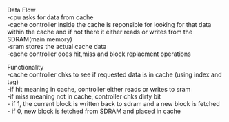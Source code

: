 Data Flow  
-cpu asks for data from cache  
-cache controller inside the cache is reponsible for looking for that data within the cache and if not there
it either reads or writes from the SDRAM(main memory)  
-sram stores the actual cache data  
-cache controller does hit,miss and block replacment operations  

Functionality  
-cache controller chks to see if requested data is in cache (using index and tag)  
-if hit meaning in cache, controller either reads or writes to sram  
-if miss meaning not in cache, controller chks dirty bit  
	- if 1, the current block is written back to sdram and a new block is fetched  
	- if 0, new block is fetched from SDRAM and placed in cache  
